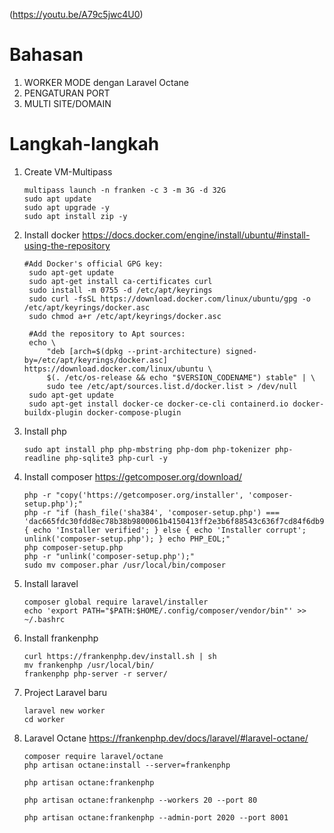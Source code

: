 (https://youtu.be/A79c5jwc4U0)

# Bahasan

1. WORKER MODE dengan Laravel Octane
2. PENGATURAN PORT
3. MULTI SITE/DOMAIN

# Langkah-langkah

1. Create VM-Multipass
   ```
   multipass launch -n franken -c 3 -m 3G -d 32G
   sudo apt update
   sudo apt upgrade -y
   sudo apt install zip -y
   ```

2. Install docker https://docs.docker.com/engine/install/ubuntu/#install-using-the-repository
   ```
   #Add Docker's official GPG key:
    sudo apt-get update
    sudo apt-get install ca-certificates curl
    sudo install -m 0755 -d /etc/apt/keyrings
    sudo curl -fsSL https://download.docker.com/linux/ubuntu/gpg -o /etc/apt/keyrings/docker.asc
    sudo chmod a+r /etc/apt/keyrings/docker.asc

    #Add the repository to Apt sources:
    echo \
        "deb [arch=$(dpkg --print-architecture) signed-by=/etc/apt/keyrings/docker.asc] https://download.docker.com/linux/ubuntu \
        $(. /etc/os-release && echo "$VERSION_CODENAME") stable" | \
        sudo tee /etc/apt/sources.list.d/docker.list > /dev/null
    sudo apt-get update
    sudo apt-get install docker-ce docker-ce-cli containerd.io docker-buildx-plugin docker-compose-plugin
   ```

3. Install php
   ```
   sudo apt install php php-mbstring php-dom php-tokenizer php-readline php-sqlite3 php-curl -y
   ```

4. Install composer https://getcomposer.org/download/
   ```
   php -r "copy('https://getcomposer.org/installer', 'composer-setup.php');"
   php -r "if (hash_file('sha384', 'composer-setup.php') === 'dac665fdc30fdd8ec78b38b9800061b4150413ff2e3b6f88543c636f7cd84f6db9189d43a81e5503cda447da73c7e5b6') { echo 'Installer verified'; } else { echo 'Installer corrupt'; unlink('composer-setup.php'); } echo PHP_EOL;"
   php composer-setup.php
   php -r "unlink('composer-setup.php');"
   sudo mv composer.phar /usr/local/bin/composer
   ```

5. Install laravel
   ```
   composer global require laravel/installer
   echo 'export PATH="$PATH:$HOME/.config/composer/vendor/bin"' >> ~/.bashrc
   ```

6. Install frankenphp
   ```
   curl https://frankenphp.dev/install.sh | sh
   mv frankenphp /usr/local/bin/
   frankenphp php-server -r server/
   ```

7. Project Laravel baru
   ```
   laravel new worker
   cd worker
   ```

8. Laravel Octane https://frankenphp.dev/docs/laravel/#laravel-octane/
   ```
   composer require laravel/octane
   php artisan octane:install --server=frankenphp

   php artisan octane:frankenphp

   php artisan octane:frankenphp --workers 20 --port 80

   php artisan octane:frankenphp --admin-port 2020 --port 8001
   ```
